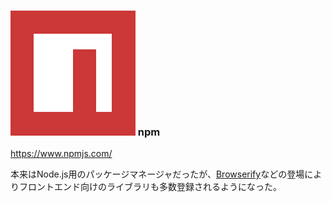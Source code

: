 ### ![Logo](img/npm.png) npm
<https://www.npmjs.com/>

本来はNode.js用のパッケージマネージャだったが、[Browserify](http://browserify.org/)などの登場によりフロントエンド向けのライブラリも多数登録されるようになった。
